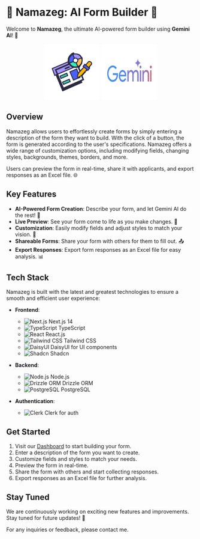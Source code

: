 # 🌟 Namazeg: AI Form Builder 🌟

Welcome to **Namazeg**, the ultimate AI-powered form builder using **Gemini AI**! 🚀


<p align="center">
  <img src="https://raw.githubusercontent.com/MahmoudKamal01/namazeg/22c3da5a373e414a41cfa21e9c6dffdd98cb0617/public/formlogo.svg" alt="Namazeg Logo" width="150" height="150"/>
  <img src="https://raw.githubusercontent.com/MahmoudKamal01/namazeg/d7b3549404b84bf0c289f22274ca57da657fcb1b/public/Google%20Ai%20Gemini.svg" alt="GeminiAi" width="150" height="150"/>
</p>

## Overview

Namazeg allows users to effortlessly create forms by simply entering a description of the form they want to build. With the click of a button, the form is generated according to the user's specifications. Namazeg offers a wide range of customization options, including modifying fields, changing styles, backgrounds, themes, borders, and more.

Users can preview the form in real-time, share it with applicants, and export responses as an Excel file. 🌐

## Key Features

- **AI-Powered Form Creation**: Describe your form, and let Gemini AI do the rest! 🧠
- **Live Preview**: See your form come to life as you make changes. 👀
- **Customization**: Easily modify fields and adjust styles to match your vision. 🎨
- **Shareable Forms**: Share your form with others for them to fill out. 📤
- **Export Responses**: Export form responses as an Excel file for easy analysis. 📊

## Tech Stack

Namazeg is built with the latest and greatest technologies to ensure a smooth and efficient user experience:

- **Frontend**:

  - ![Next.js](https://img.shields.io/badge/Next.js-14-000000?style=flat&logo=next.js) Next.js 14
  - ![TypeScript](https://img.shields.io/badge/TypeScript-4-3178C6?style=flat&logo=typescript) TypeScript
  - ![React](https://img.shields.io/badge/React-17-61DAFB?style=flat&logo=react) React.js
  - ![Tailwind CSS](https://img.shields.io/badge/Tailwind_CSS-2-38B2AC?style=flat&logo=tailwind-css) Tailwind CSS
  - ![DaisyUI](https://img.shields.io/badge/DaisyUI-2-ECC94B?style=flat&logo=daisyui) DaisyUI for UI components
  - ![Shadcn](https://img.shields.io/badge/Shadcn-1-FFA726?style=flat&logo=shadcn) Shadcn

- **Backend**:

  - ![Node.js](https://img.shields.io/badge/Node.js-14-339933?style=flat&logo=node.js) Node.js
  - ![Drizzle ORM](https://img.shields.io/badge/Drizzle_ORM-1-FFDD00?style=flat&logo=drizzle-orm) Drizzle ORM
  - ![PostgreSQL](https://img.shields.io/badge/PostgreSQL-13-336791?style=flat&logo=postgresql) PostgreSQL

- **Authentication**:
  - ![Clerk](https://img.shields.io/badge/Clerk-2-FB3958?style=flat&logo=clerk) Clerk for auth

## Get Started

1. Visit our [Dashboard](https://namazeg.vercel.app/dashboard) to start building your form.
2. Enter a description of the form you want to create.
3. Customize fields and styles to match your needs.
4. Preview the form in real-time.
5. Share the form with others and start collecting responses.
6. Export responses as an Excel file for further analysis.

## Stay Tuned

We are continuously working on exciting new features and improvements. Stay tuned for future updates! 🎉

For any inquiries or feedback, please contact me.
